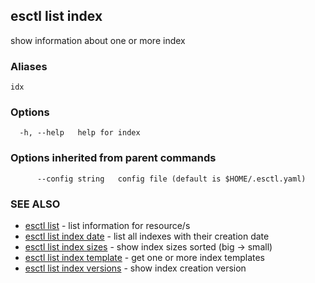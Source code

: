## esctl list index

show information about one or more index

### Aliases

```
idx
```

### Options

```
  -h, --help   help for index
```

### Options inherited from parent commands

```
      --config string   config file (default is $HOME/.esctl.yaml)
```

### SEE ALSO

* [esctl list](esctl_list.md)	 - list information for resource/s
* [esctl list index date](esctl_list_index_date.md)	 - list all indexes with their creation date
* [esctl list index sizes](esctl_list_index_sizes.md)	 - show index sizes sorted (big -> small)
* [esctl list index template](esctl_list_index_template.md)	 - get one or more index templates
* [esctl list index versions](esctl_list_index_versions.md)	 - show index creation version


